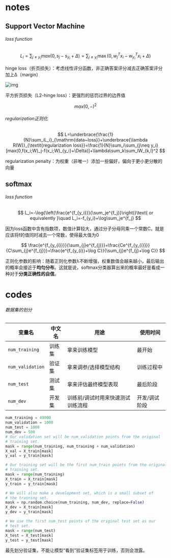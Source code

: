 # notes

## Support Vector Machine

###### loss function


$$
L_i =\sum_{j\neq y_i}max(0,s_j-s_{y_i}+\Delta)= \sum_{j \neq y_i} \max(0, w_j^T x_i - w_{y_i}^T x_i + \Delta)
$$


hinge loss（折页损失）：考虑线性评分函数，非正确答案评分减去正确答案评分加上Δ（margin）

![img](https://cs231n.github.io/assets/margin.jpg)

平方折页损失（L2-hinge loss）：更强烈的惩罚过界的边界值


$$
max(0,-)^2
$$

###### regularization正则化

$$
L=\underbrace{\frac{1}{N}\sum_iL_i}_{\mathrm{data~loss}}+\underbrace{\lambda R(W)}_{\textit{regularization loss}}=\frac{1}{N}\sum_i\sum_{j\neq y_i}[max(0,f(x_i;W)_j-f(x_i;W)_{y_i}+\Delta)]+\lambda\sum_k\sum_lW_{k,l}^2
$$

regularization penalty：为权重（非唯一）添加一些偏好，偏向于更小更分散的向量

## softmax

###### loss function


$$
L_i=-\log{\left(\frac{e^{f_{y_i}}}{\sum_je^{f_j}}\right)}\text{ or equivalently }\quad L_i=-f_{y_i}+\log\sum_je^{f_j}
$$


因为loss函数中含有指数项，数值计算较大，通过分子分母同乘一个常数C。就是应该将f的值同时减去一个常数，使得最大值为0


$$
\frac{e^{f_{y_{i}}}}{\sum_{j}e^{f_{j}}}=\frac{Ce^{f_{y_{i}}}}{C\sum_{j}e^{f_{j}}}=\frac{e^{f_{y_{i}}+\log C}}{\sum_{j}e^{f_{j}+\log C}}
$$


正则化参数的影响：随着正则化参数λ不断增强，权重数值会越来越小，最后输出的概率会接近于**均匀分布**。这就是说，softmax分类器算出来的概率最好是看成一种对于**分类正确性的自信**。

# codes

###### 数据集的划分

| 变量名           | 中文名 | 用途                              | 使用时间      |
| ---------------- | ------ | --------------------------------- | ------------- |
| `num_training`   | 训练集 | 拿来训练模型                      | 最开始        |
| `num_validation` | 验证集 | 拿来调参/选择模型结构             | 训练过程中    |
| `num_test`       | 测试集 | 拿来评估最终模型表现              | 最后阶段      |
| `num_dev`        | 开发集 | 训练前/调试时用来快速测试训练流程 | 开发/调试阶段 |

```python
num_training = 49000
num_validation = 1000
num_test = 1000
num_dev = 500
# Our validation set will be num_validation points from the original
# training set.
mask = range(num_training, num_training + num_validation)
X_val = X_train[mask]
y_val = y_train[mask]

# Our training set will be the first num_train points from the original
# training set.
mask = range(num_training)
X_train = X_train[mask]
y_train = y_train[mask]

# We will also make a development set, which is a small subset of
# the training set.
mask = np.random.choice(num_training, num_dev, replace=False)
X_dev = X_train[mask]
y_dev = y_train[mask]

# We use the first num_test points of the original test set as our
# test set.
mask = range(num_test)
X_test = X_test[mask]
y_test = y_test[mask]
```

最先划分验证集，不能让模型“看到”验证集标签用于训练，否则会泄露。